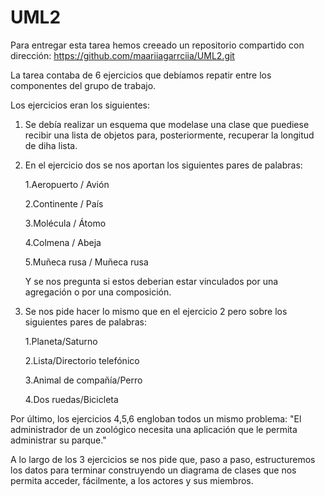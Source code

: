 # UML2
Para entregar esta tarea hemos creeado un repositorio compartido con dirección: https://github.com/maariiagarrciia/UML2.git

La tarea contaba de 6 ejercicios que debíamos repatir entre los componentes del grupo de trabajo. 

Los ejercicios eran los siguientes: 

1) Se debía realizar un esquema que modelase una clase que puediese recibir una lista de objetos para, posteriormente, recuperar la longitud de diha lista.

2) En el ejercicio dos se nos aportan los siguientes pares de palabras:

    1.Aeropuerto / Avión

    2.Continente / País

    3.Molécula / Átomo

    4.Colmena / Abeja

    5.Muñeca rusa / Muñeca rusa
   
    Y se nos pregunta si estos deberian estar vinculados por una agregación o por una composición.

3) Se nos pide hacer lo mismo que en el ejercicio 2 pero sobre los siguientes pares de palabras:

    1.Planeta/Saturno

    2.Lista/Directorio telefónico

    3.Animal de compañía/Perro

    4.Dos ruedas/Bicicleta

Por último, los ejercicios 4,5,6 engloban todos un mismo problema: "El administrador de un zoológico necesita una aplicación que le permita administrar su parque."

A lo largo de los 3 ejercicios se nos pide que, paso a paso, estructuremos los datos para terminar construyendo un diagrama de clases que nos permita acceder, fácilmente, a los actores y sus miembros.
